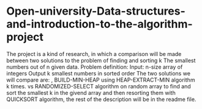 # Open-university-Data-structures-and-introduction-to-the-algorithm-project
The project is a kind of research, in which a comparison will be made between two solutions to the problem of finding and sorting k The smallest numbers out of n given data. Problem definition: Input: n-size array of integers Output k smallest numbers in sorted order The two solutions we will compare are: , BUILD-MIN-HEAP using HEAP-EXTRACT-MIN algorithm k times. vs RANDOMIZED-SELECT algorithm on random array to find and sort the smallest k in the givend array and then resorting them with QUICKSORT algorithm, the rest of the description will be in the readme file.

